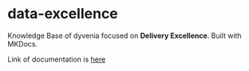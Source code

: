 # data-excellence

Knowledge Base of dyvenia focused on **Delivery Excellence**. Built with MKDocs.

Link of documentation is [here](https://dyvenia.github.io/data-excellence/)

